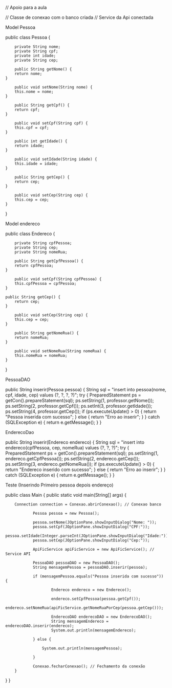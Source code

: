 // Apoio para a aula

// Classe de conexao com o banco criada
// Service da Api conectada

Model Pessoa

public class Pessoa {

    	private String nome;
    	private String cpf;
    	private int idade;
    	private String cep;

    	public String getNome() {
		return nome;
	}

    	public void setNome(String nome) {
		this.nome = nome;
	}

     	public String getCpf() {
		return cpf;
	}

    	public void setCpf(String cpf) {
		this.cpf = cpf;
	}
    
    	public int getIdade() {
		return idade;
	}

    	public void setIdade(String idade) {
		this.idade = idade;
	}

    	public String getCep() {
		return cep;
	}

    	public void setCep(String cep) {
		this.cep = cep;
	}

}

Model endereco

public class Endereco {

    	private String cpfPessoa;
    	private String cep;
    	private String nomeRua;

    	public String getCpfPessoa() {
		return cpfPessoa;
	}

    	public void setCpf(String cpfPessoa) {
		this.cpfPessoa = cpfPessoa;
	}

   	public String getCep() {
		return cep;
	}

    	public void setCep(String cep) {
		this.cep = cep;
	}

    	public String getNomeRua() {
		return nomeRua;
	}

    	public void setNomeRua(String nomeRua) {
		this.nomeRua = nomeRua;
	}

}

PessoaDAO

public String inserir(Pessoa pessoa) {
		String sql = "insert into pessoa(nome, cpf, idade, cep) values (?, ?, ?, ?)";
		try {
			PreparedStatement ps = getCon().prepareStatement(sql);
			ps.setString(1, professor.getNome());
			ps.setString(2, professor.getCpf());
			ps.setInt(3,  professor.getIdade());
			ps.setString(4, professor.getCep());
			if (ps.executeUpdate() > 0) {
				return "Pessoa inserida com sucesso";
			} else {
				return "Erro ao inserir";
			}
		} catch (SQLException e) {
			return e.getMessage();
		}
	}

EnderecoDao

public String inserir(Endereco endereco) {
		String sql = "insert into endereco(cpfPessoa, cep, nomeRua) values (?, ?, ?)";
		try {
			PreparedStatement ps = getCon().prepareStatement(sql);
			ps.setString(1, endereco.getCpfPessoa());
			ps.setString(2, endereco.getCep());
			ps.setString(3, endereco.getNomeRua());
			if (ps.executeUpdate() > 0) {
				return "Endereco inserido com sucesso";
			} else {
				return "Erro ao inserir";
			}
		} catch (SQLException e) {
			return e.getMessage();
		}
	}

Teste (Inserindo Primeiro pessoa depois endereço)

public class Main {
	public static void main(String[] args) {

		Connection connection = Conexao.abrirConexao(); // Conexao banco

        		Pessoa pessoa = new Pessoa();

        		pessoa.setNome(JOptionPane.showInputDialog("Nome: "));
        		pessoa.setCpf(JOptionPane.showInputDialog("CPF:"));
        		pessoa.setIdade(Integer.parseInt(JOptionPane.showInputDialog("Idade:")));
        		pessoa.setCep(JOptionPane.showInputDialog("Cep:"));

        		ApiFicService apiFicService = new ApiFicService(); // Service API

        		PessoaDAO pessoaDAO = new PessoaDAO(); 
        		String mensagemPessoa = pessoaDAO.inserir(pessoa);

        		if (mensagemPessoa.equals("Pessoa inserida com sucesso")) {

            			Endereco endereco = new Endereco();

            			endereco.setCpfPessoa(pessoa.getCpf()); 
            			endereco.setNomeRua(apiFicService.getNomeRuaPorCep(pessoa.getCep()));

            			EnderecoDAO enderecoDAO = new EnderecoDAO(); 
            			String mensagemEndereco = enderecoDAO.inserir(endereco);
            			System.out.println(mensagemEndereco);

        		} else {

            		System.out.println(mensagemPessoa);

        		}

        		Conexao.fecharConexao(); // Fechamento da conexão
    	}
}
}
